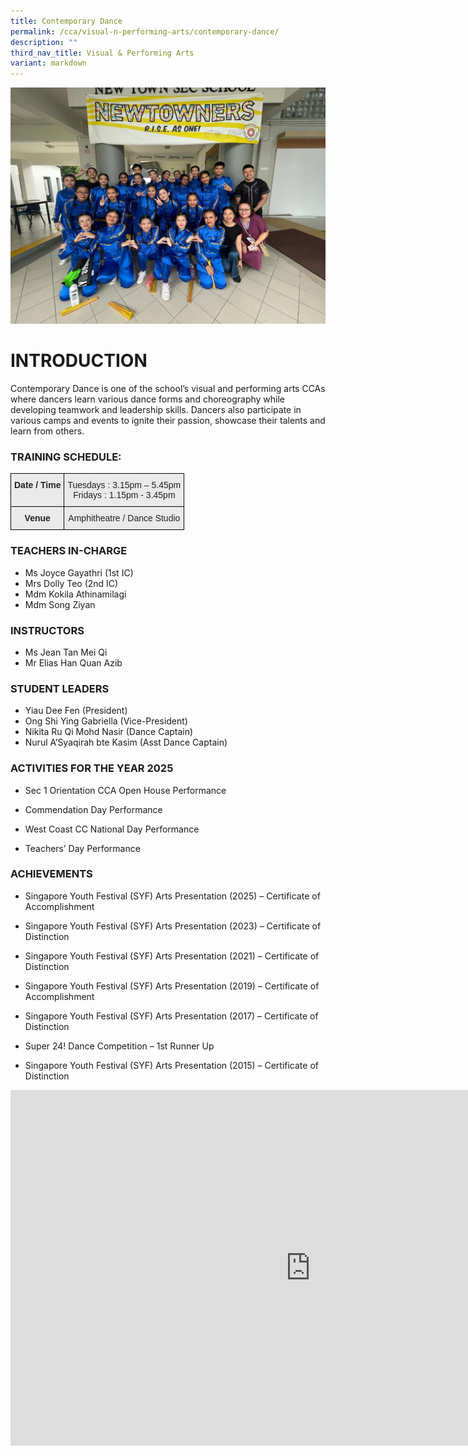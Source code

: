 ```yaml
---
title: Contemporary Dance
permalink: /cca/visual-n-performing-arts/contemporary-dance/
description: ""
third_nav_title: Visual & Performing Arts
variant: markdown
---
```

![](/images/contemporary%20dance%2001.jpeg)
# INTRODUCTION

Contemporary Dance is one of the school’s visual and performing arts CCAs where dancers learn various dance forms and choreography while developing teamwork and leadership skills. Dancers also participate in various camps and events to ignite their passion, showcase their talents and learn from others.  
  
### TRAINING SCHEDULE:

<style type="text/css">
.tg  {border-collapse:collapse;border-spacing:0;}
.tg td{border-color:black;border-style:solid;border-width:1px;font-family:Arial, sans-serif;font-size:14px;
  overflow:hidden;padding:10px 5px;word-break:normal;}
.tg th{border-color:black;border-style:solid;border-width:1px;font-family:Arial, sans-serif;font-size:14px;
  font-weight:normal;overflow:hidden;padding:10px 5px;word-break:normal;}
.tg .tg-n4qt{background-color:#EAEAEA;color:#222;font-weight:bold;text-align:center;vertical-align:top}
.tg .tg-ii8k{background-color:#EAEAEA;color:#222;text-align:center;vertical-align:top}
</style>
<table class="tg">
<thead>
  <tr>
    <th class="tg-n4qt">Date / Time</th>
    <th class="tg-ii8k">Tuesdays : 3.15pm – 5.45pm<br>Fridays : 1.15pm - 3.45pm</th>
  </tr>
</thead>
<tbody>
  <tr>
    <td class="tg-n4qt"> Venue</td>
    <td class="tg-ii8k">Amphitheatre / Dance Studio</td>
  </tr>
</tbody>
</table>

### TEACHERS IN-CHARGE

*   Ms Joyce Gayathri (1st IC)
*   Mrs Dolly Teo (2nd IC)
*   Mdm Kokila Athinamilagi
*   Mdm Song Ziyan

### INSTRUCTORS

*   Ms Jean Tan Mei Qi
*   Mr Elias Han Quan Azib
  
### STUDENT LEADERS
* Yiau Dee Fen (President)
* Ong Shi Ying Gabriella (Vice-President)
* Nikita Ru Qi Mohd Nasir (Dance Captain)
* Nurul A’Syaqirah bte Kasim (Asst Dance Captain)

### ACTIVITIES FOR THE YEAR 2025

  

*   Sec 1 Orientation CCA Open House Performance  
    
*   Commendation Day Performance  
    
*   West Coast CC National Day Performance  
    
*   Teachers’ Day Performance

### ACHIEVEMENTS

* Singapore Youth Festival (SYF) Arts Presentation (2025) – Certificate of Accomplishment

* Singapore Youth Festival (SYF) Arts Presentation (2023) – Certificate of Distinction

* Singapore Youth Festival (SYF) Arts Presentation (2021) – Certificate of Distinction

* Singapore Youth Festival (SYF) Arts Presentation (2019) – Certificate of Accomplishment

*   Singapore Youth Festival (SYF) Arts Presentation (2017) – Certificate of Distinction

*   Super 24! Dance Competition&nbsp;– 1st Runner Up

* Singapore Youth Festival (SYF) Arts Presentation (2015) – Certificate of Distinction


<iframe allowfullscreen="true" height="569" width="960" frameborder="0" src="https://docs.google.com/presentation/d/e/2PACX-1vSXIAegzXf5zK8fyJXfzlnUrAO0Rq275-HfpMzHs8xY_XTaEtANoufXHnwC1uJio52i8JHxjx8CtfZf/embed?start=true&amp;loop=true&amp;delayms=3000"></iframe>